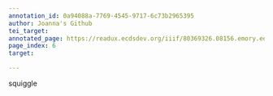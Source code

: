 ```yaml
---
annotation_id: 0a94088a-7769-4545-9717-6c73b2965395
author: Joanna's Github
tei_target: 
annotated_page: https://readux.ecdsdev.org/iiif/80369326.08156.emory.edu/canvas/80369326.08156.emory.edu$7
page_index: 6
target: 

---
```

<p>squiggle</p>